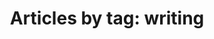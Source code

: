 ---
layout: blog_by_tag
title: 'Articles by tag: writing'
tag: writing
permalink: /tags/writing/
---